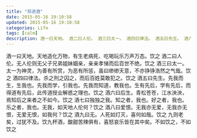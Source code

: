 ```yaml
---
title: "将进酒"
date: 2015-05-16 19:10:58
updated: 2015-05-16 19:10:58
categories: Life
tags: [calm]
description: 酒一曰天地。 酒二曰人伦。 酒三曰太一。 酒四曰律法。 酒五曰先生。 酒六曰后生。 酒七曰独独之我。 酒八曰爱恨。 酒九曰无。 九则老矣，过犹不及。
---
```


酒一曰天地。天地造化万物，有生老病死、吃喝玩乐万声万态。饮之
酒二曰人伦。无人伦则无父子兄弟姐妹姻亲，亲亲孝悌而后百世不绝。饮之
酒三曰太一。太一为神灵，为善有所赏，为恶有所惩，虽曰缈缈天意，不亦铮铮浩然之气哉。饮之
酒四曰律法。杀之刑之囚之，而后百姓莫敢犯之。饮之
酒五曰先生。先我而生，生我也。先我而学，引我也。先我而知道，教我也。生有先后，学有先后，而得道有先后，此传道授业解惑之理也。饮之
酒六曰后生。青松苍苍，江水泱泱，焉知后之来者之不如今。饮之
酒七曰独独之我。知之者，我也。好之者，我也。乐之者，我也。无我，如天地人伦何？饮之
酒八曰爱恨。无我亦无爱，无我亦无恨，无爱无恨，如我何？饮之
酒九曰无。人死如灯灭，喜何如哉。饮之
九则老矣，过犹不及。饮九杯酒，酸甜苦辣俱有，喜怒哀乐皆在其中矣。不如饮之，不如饮之
